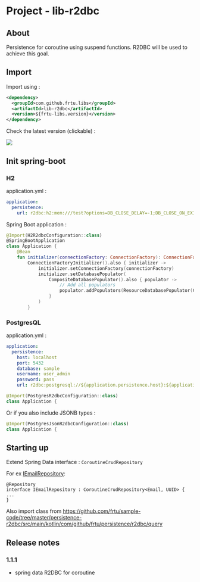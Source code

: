 # Project - lib-r2dbc

## About

Persistence for coroutine using suspend functions. R2DBC will be used to achieve this goal.

## Import

Import using :

```XML
<dependency>
  <groupId>com.github.frtu.libs</groupId>
  <artifactId>lib-r2dbc</artifactId>
  <version>${frtu-libs.version}</version>
</dependency>
```

Check the latest version (clickable) :

[<img src="https://img.shields.io/maven-central/v/com.github.frtu.libs/lib-r2dbc.svg?label=latest%20release%20:%20lib-r2dbc"/>](https://search.maven.org/#search%7Cga%7C1%7Ca%3A%22lib-r2dbc%22+g%3A%22com.github.frtu.libs%22)

## Init spring-boot

### H2

application.yml :

```yaml
application:
  persistence:
    url: r2dbc:h2:mem:///test?options=DB_CLOSE_DELAY=-1;DB_CLOSE_ON_EXIT=FALSE
```

Spring Boot application :

```kotlin
@Import(H2R2dbcConfiguration::class)
@SpringBootApplication
class Application {
    @Bean
    fun initializer(connectionFactory: ConnectionFactory): ConnectionFactoryInitializer =
        ConnectionFactoryInitializer().also { initializer ->
            initializer.setConnectionFactory(connectionFactory)
            initializer.setDatabasePopulator(
                CompositeDatabasePopulator().also { populator ->
                    // Add all populators
                    populator.addPopulators(ResourceDatabasePopulator(ClassPathResource("db/migration/V0_1_1__table-email-json.sql")))
                }
            )
        }
```

### PostgresQL

application.yml :

```yaml
application:
  persistence:
    host: localhost
    port: 5432
    database: sample
    username: user_admin
    password: pass
    url: r2dbc:postgresql://${application.persistence.host}:${application.persistence.port}/${application.persistence.database}

```

```kotlin
@Import(PostgresR2dbcConfiguration::class)
class Application {
```

Or if you also include JSONB types :

```kotlin
@Import(PostgresJsonR2dbcConfiguration::class)
class Application {
```

## Starting up

Extend Spring Data interface : ```CoroutineCrudRepository```

For
ex [IEmailRepository](https://github.com/frtu/sample-code/blob/master/event-notification-mails/event-notification-web-coroutine-flow/src/main/kotlin/com/github/frtu/coroutine/persistence/IEmailRepository.kt):

```
@Repository
interface IEmailRepository : CoroutineCrudRepository<Email, UUID> {
...
}
```

Also import class from https://github.com/frtu/sample-code/tree/master/persistence-r2dbc/src/main/kotlin/com/github/frtu/persistence/r2dbc/query


## Release notes

### 1.1.1

* spring data R2DBC for coroutine
